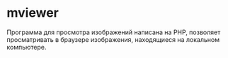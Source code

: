 mviewer
=========
Программа для просмотра изображений написана на PHP, позволяет просматривать в браузере изображения, находящиеся на локальном компьютере.
